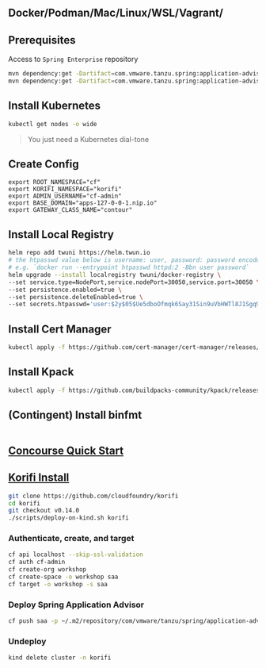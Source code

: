 ## Docker/Podman/Mac/Linux/WSL/Vagrant/

## Prerequisites

Access to `Spring Enterprise` repository

```bash
mvn dependency:get -Dartifact=com.vmware.tanzu.spring:application-advisor-cli-macos-arm64:1.1.2 -Dpackaging=tar
mvn dependency:get -Dartifact=com.vmware.tanzu.spring:application-advisor-server:1.1.2 -Dpackaging=jar
```

## Install Kubernetes

```bash
kubectl get nodes -o wide
```
> You just need a Kubernetes dial-tone

## Create Config

```text
export ROOT_NAMESPACE="cf"
export KORIFI_NAMESPACE="korifi"
export ADMIN_USERNAME="cf-admin"
export BASE_DOMAIN="apps-127-0-0-1.nip.io"
export GATEWAY_CLASS_NAME="contour"
```

## Install Local Registry

```bash
helm repo add twuni https://helm.twun.io
# the htpasswd value below is username: user, password: password encoded using `htpasswd` binary
# e.g. `docker run --entrypoint htpasswd httpd:2 -Bbn user password`
helm upgrade --install localregistry twuni/docker-registry \
--set service.type=NodePort,service.nodePort=30050,service.port=30050 \
--set persistence.enabled=true \
--set persistence.deleteEnabled=true \
--set secrets.htpasswd='user:$2y$05$Ue5dboOfmqk6Say31Sin9uVbHWTl8J1Sgq9QyAEmFQRnq1TPfP1n2'
```

## Install Cert Manager

```bash
kubectl apply -f https://github.com/cert-manager/cert-manager/releases/download/v1.16.3/cert-manager.yaml
```

## Install Kpack

```bash
kubectl apply -f https://github.com/buildpacks-community/kpack/releases/download/v0.16.1/release-0.16.1.yaml
```

## (Contingent) Install binfmt

```bash

```

## [Concourse Quick Start](https://concourse-ci.org/quick-start.html)

## [Korifi Install](https://tutorials.cloudfoundry.org/korifi/local-install/)

```bash
git clone https://github.com/cloudfoundry/korifi
cd korifi
git checkout v0.14.0
./scripts/deploy-on-kind.sh korifi
```

### Authenticate, create, and target

```bash
cf api localhost --skip-ssl-validation
cf auth cf-admin
cf create-org workshop
cf create-space -o workshop saa
cf target -o workshop -s saa
```

### Deploy Spring Application Advisor

```bash
cf push saa -p ~/.m2/repository/com/vmware/tanzu/spring/application-advisor-server/1.1.2/application-advisor-server-1.1.2.jar
```

### Undeploy

```bash
kind delete cluster -n korifi
```